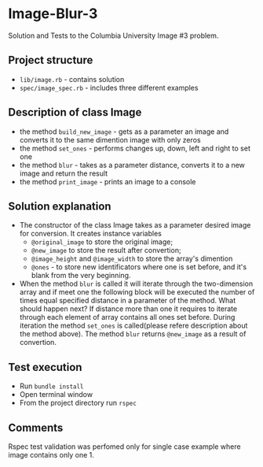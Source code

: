 # Image-Blur-3
Solution and Tests to the Columbia University Image #3 problem. 

## Project structure
- `lib/image.rb`  - contains solution
- `spec/image_spec.rb` - includes three different examples

## Description of class Image
- the method `build_new_image` - gets as a parameter an image and 
converts it to the same dimention image with only zeros
- the method `set_ones` - performs changes up, down, left and right to set one
- the method `blur` - takes as a parameter distance, converts it
to a new image and return the result
- the method `print_image` - prints an image to a console


## Solution explanation
- The constructor of the class Image takes as a parameter
desired image for conversion. It creates instance variables
  - `@original_image` to store the original image; 
  - `@new_image` to store the result after convertion;
  - `@image_height` and `@image_width` to store the array's dimention
  - `@ones` - to store new identificators where one is set before, and it's
blank from the very beginning.
- When the method `blur` is called it will iterate through the two-dimension array
and if meet one the following block will be executed the number of times equal 
specified distance in a parameter of the method. What should happen next?
If distance more than one it requires to iterate through each element of array
contains all ones set before. During iteration the method `set_ones` is called(please
refere description about the method above). The method `blur` returns `@new_image` as 
a result of convertion. 

## Test execution
- Run `bundle install`
- Open terminal window
- From the project directory run `rspec`

## Comments
Rspec test validation was perfomed only for single case example where image contains only one 1.

